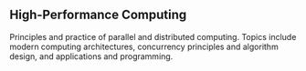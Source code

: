 <h2> High-Performance Computing </h2>

Principles and practice of parallel and distributed computing. Topics include modern computing architectures, concurrency principles and algorithm design, and applications and programming.
